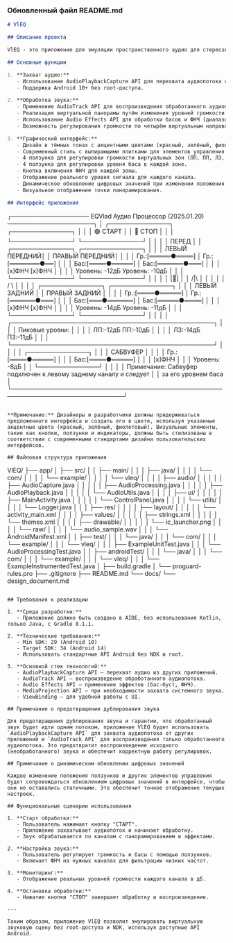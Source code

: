 ### Обновленный файл README.md

```markdown
# VlEQ

## Описание проекта

VlEQ - это приложение для эмуляции пространственного аудио для стереозвука, создавая ощущение панорамного звучания с четырёх сторон: левый передний (ЛП), правый передний (ПП), левый задний (ЛЗ), правый задний (ПЗ). Приложение позволяет пользователю независимо управлять громкостью, басами и низкочастотным фильтром (ФНЧ) для каждой виртуальной зоны.

## Основные функции

1. **Захват аудио:**
   - Использование AudioPlaybackCapture API для перехвата аудиопотока от сторонних приложений (YouTube, Spotify, игры и т.д.).
   - Поддержка Android 10+ без root-доступа.

2. **Обработка звука:**
   - Применение AudioTrack API для воспроизведения обработанного аудиопотока.
   - Реализация виртуальной панорамы путём изменения уровней громкости каналов.
   - Использование Audio Effects API для обработки басов и ФНЧ (диапазон 20–200 Гц).
   - Возможность регулирования громкости по четырём виртуальным направлениям.

3. **Графический интерфейс:**
   - Дизайн в тёмных тонах с акцентными цветами (красный, зелёный, фиолетовый).
   - Современный стиль с выпирающими плитками для элементов управления.
   - 4 ползунка для регулировки громкости виртуальных зон (ЛП, ПП, ЛЗ, ПЗ).
   - 4 ползунка для регулировки уровня баса в каждой зоне.
   - Кнопка включения ФНЧ для каждой зоны.
   - Отображение реального уровня сигнала для каждого канала.
   - Динамическое обновление цифровых значений при изменении положения ползунков.
   - Визуальное отображение точки панорамирования.

## Интерфейс приложения

```
┌────────────────── EQVlad Аудио Процессор (2025.01.20) ────────────────────┐
│   ┌──────────────┐                            ┌──────────────┐            │
│   │     🟢 СТАРТ │                            │     🔴 СТОП   │            │
│   └──────────────┘                            └──────────────┘            │
│                                                                            │
│                               ПЕРЕД                                         │
│          ┌──────────────┐                   ┌──────────────┐               │
│          │ ЛЕВЫЙ ПЕРЕДНИЙ│                 │ ПРАВЫЙ ПЕРЕДНИЙ│               │
│          │ Гр.:[═════●════]                │ Гр.:[═══════●══]              │
│          │ Бас:[════●═════]                │ Бас:[══════●═══]              │
│          │ [x]ФНЧ                        [x]ФНЧ            │               │
│          │ Уровень: -12дБ                 Уровень: -10дБ   │               │
│          └──────────────┘                   └──────────────┘               │
│                                                                            │
│                                 [👤]                                         │
│                                 /|\                                          │
│                                  │                                           │
│                                 / \                                          │
│                                                                            │
│          ┌──────────────┐                   ┌──────────────┐               │
│          │ ЛЕВЫЙ ЗАДНИЙ │                   │ ПРАВЫЙ ЗАДНИЙ │               │
│          │ Гр.:[════●═════]                │ Гр.:[══════●═══]              │
│          │ Бас:[═══●══════]                │ Бас:[═════●════]              │
│          │ [x]ФНЧ                        [x]ФНЧ            │               │
│          │ Уровень: -14дБ                 Уровень: -11дБ   │               │
│          └──────────────┘                   └──────────────┘               │
│                                                                            │
│          ┌───────────────────────────────────────────────┐                 │
│          │ Пиковые уровни:                               │                 │
│          │ ЛП:-12дБ  ПП:-10дБ                            │                 │
│          │ ЛЗ:-14дБ  ПЗ:-11дБ                            │                 │
│          └───────────────────────────────────────────────┘                 │
│                                                                            │
│          ┌──────────────┐                                                   │
│          │  САБВУФЕР    │                                                   │
│          │ Гр.:[════●═════]                                                 │
│          │ Бас:[════●═════]                                                 │
│          │ [x]ФНЧ                                                          │
│          │ Уровень: -8дБ                                                    │
│          └──────────────┘                                                   │
│                                                                            │
│ Примечание: Сабвуфер подключен к левому заднему каналу и следует            │
│ за его уровнем баса                                                         │
└────────────────────────────────────────────────────────────────────────────┘
```

**Примечание:** Дизайнеры и разработчики должны придерживаться предложенного интерфейса и создать его в цвете, используя указанные акцентные цвета (красный, зелёный, фиолетовый). Визуальные элементы, такие как кнопки, ползунки и индикаторы, должны быть стилизованы в соответствии с современными стандартами дизайна пользовательских интерфейсов.

## Файловая структура приложения

```
VlEQ/
├── app/
│   ├── src/
│   │   ├── main/
│   │   │   ├── java/
│   │   │   │   └── com/
│   │   │   │       └── example/
│   │   │   │           └── vleq/
│   │   │   │               ├── audio/
│   │   │   │               │   ├── AudioCapture.java
│   │   │   │               │   ├── AudioProcessing.java
│   │   │   │               │   ├── AudioPlayback.java
│   │   │   │               │   └── AudioUtils.java
│   │   │   │               ├── ui/
│   │   │   │               │   ├── MainActivity.java
│   │   │   │               │   └── ControlPanel.java
│   │   │   │               └── utils/
│   │   │   │                   └── Logger.java
│   │   │   ├── res/
│   │   │   │   ├── layout/
│   │   │   │   │   └── activity_main.xml
│   │   │   │   ├── values/
│   │   │   │   │   ├── strings.xml
│   │   │   │   │   └── themes.xml
│   │   │   │   ├── drawable/
│   │   │   │   │   └── ic_launcher.png
│   │   │   │   └── raw/
│   │   │   │       └── audio_sample.wav
│   │   │   └── AndroidManifest.xml
│   │   ├── test/
│   │   │   └── java/
│   │   │       └── com/
│   │   │           └── example/
│   │   │               └── vleq/
│   │   │                   ├── ExampleUnitTest.java
│   │   │                   └── AudioProcessingTest.java
│   │   ├── androidTest/
│   │   │   └── java/
│   │   │       └── com/
│   │   │           └── example/
│   │   │               └── vleq/
│   │   │                   └── ExampleInstrumentedTest.java
│   ├── build.gradle
│   └── proguard-rules.pro
├── .gitignore
├── README.md
└── docs/
    └── design_document.md
```

## Требования к реализации

1. **Среда разработки:**
   - Приложение должно быть создано в AIDE, без использования Kotlin, только Java, с Gradle 8.1.1.

2. **Технические требования:**
   - Min SDK: 29 (Android 10)
   - Target SDK: 34 (Android 14)
   - Использовать стандартные API Android без NDK и root.

3. **Основной стек технологий:**
   - AudioPlaybackCapture API – перехват аудио из других приложений.
   - AudioTrack API – воспроизведение обработанного аудиопотока.
   - Audio Effects API – применение эффектов (бас-буст, ФНЧ).
   - MediaProjection API – при необходимости захвата системного звука.
   - ViewBinding – для удобной работы с UI.

## Примечание о предотвращении дублирования звука

Для предотвращения дублирования звука и гарантии, что обработанный звук будет идти одним потоком, приложение VlEQ будет использовать `AudioPlaybackCapture API` для захвата аудиопотока от других приложений и `AudioTrack API` для воспроизведения только обработанного аудиопотока. Это предотвратит воспроизведение исходного (необработанного) звука и обеспечит корректную работу регулировок.

## Примечание о динамическом обновлении цифровых значений

Каждое изменение положения ползунков и других элементов управления будет сопровождаться обновлением цифровых значений в интерфейсе, чтобы они не оставались статичными. Это обеспечит точное отображение текущих настроек.

## Функциональные сценарии использования

1. **Старт обработки:**
   - Пользователь нажимает кнопку "СТАРТ".
   - Приложение захватывает аудиопоток и начинает обработку.
   - Звук обрабатывается по каналам с панорамированием и эффектами.

2. **Настройка звука:**
   - Пользователь регулирует громкость и басы с помощью ползунков.
   - Включает ФНЧ на нужных каналах для фильтрации низких частот.

3. **Мониторинг:**
   - Отображение реальных уровней громкости каждого канала в дБ.

4. **Остановка обработки:**
   - Нажатие кнопки "СТОП" завершает обработку и воспроизведение.

---

Таким образом, приложение VlEQ позволит эмулировать виртуальную звуковую сцену без root-доступа и NDK, используя доступные API Android.
```

